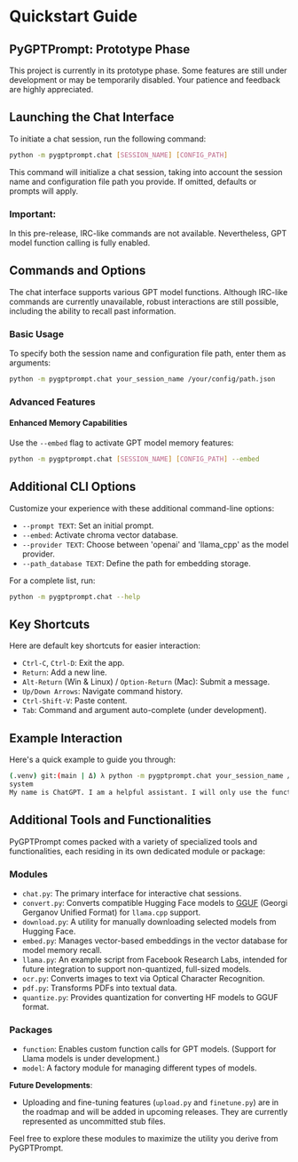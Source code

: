 # Quickstart Guide

## PyGPTPrompt: Prototype Phase

This project is currently in its prototype phase. Some features are still under
development or may be temporarily disabled. Your patience and feedback are
highly appreciated.

## Launching the Chat Interface

To initiate a chat session, run the following command:

```sh
python -m pygptprompt.chat [SESSION_NAME] [CONFIG_PATH]
```

This command will initialize a chat session, taking into account the session
name and configuration file path you provide. If omitted, defaults or prompts
will apply.

### Important:

In this pre-release, IRC-like commands are not available. Nevertheless, GPT
model function calling is fully enabled.

## Commands and Options

The chat interface supports various GPT model functions. Although IRC-like
commands are currently unavailable, robust interactions are still possible,
including the ability to recall past information.

### Basic Usage

To specify both the session name and configuration file path, enter them as
arguments:

```sh
python -m pygptprompt.chat your_session_name /your/config/path.json
```

### Advanced Features

#### Enhanced Memory Capabilities

Use the `--embed` flag to activate GPT model memory features:

```sh
python -m pygptprompt.chat [SESSION_NAME] [CONFIG_PATH] --embed
```

## Additional CLI Options

Customize your experience with these additional command-line options:

- `--prompt TEXT`: Set an initial prompt.
- `--embed`: Activate chroma vector database.
- `--provider TEXT`: Choose between 'openai' and 'llama_cpp' as the model
  provider.
- `--path_database TEXT`: Define the path for embedding storage.

For a complete list, run:

```sh
python -m pygptprompt.chat --help
```

## Key Shortcuts

Here are default key shortcuts for easier interaction:

- `Ctrl-C`, `Ctrl-D`: Exit the app.
- `Return`: Add a new line.
- `Alt-Return` (Win & Linux) / `Option-Return` (Mac): Submit a message.
- `Up/Down Arrows`: Navigate command history.
- `Ctrl-Shift-V`: Paste content.
- `Tab`: Command and argument auto-complete (under development).

## Example Interaction

Here's a quick example to guide you through:

```sh
(.venv) git:(main | Δ) λ python -m pygptprompt.chat your_session_name /your/config/path.json
system
My name is ChatGPT. I am a helpful assistant. I will only use the functions I have been provided with.
```

## Additional Tools and Functionalities

PyGPTPrompt comes packed with a variety of specialized tools and
functionalities, each residing in its own dedicated module or package:

### Modules

- `chat.py`: The primary interface for interactive chat sessions.
- `convert.py`: Converts compatible Hugging Face models to [GGUF](https://github.com/philpax/ggml/blob/gguf-spec/docs/gguf.md) (Georgi Gerganov
  Unified Format) for `llama.cpp` support.
- `download.py`: A utility for manually downloading selected models from Hugging
  Face.
- `embed.py`: Manages vector-based embeddings in the vector database for model
  memory recall.
- `llama.py`: An example script from Facebook Research Labs, intended for future
  integration to support non-quantized, full-sized models.
- `ocr.py`: Converts images to text via Optical Character Recognition.
- `pdf.py`: Transforms PDFs into textual data.
- `quantize.py`: Provides quantization for converting HF models to GGUF format.

### Packages

- `function`: Enables custom function calls for GPT models. (Support for Llama
  models is under development.)
- `model`: A factory module for managing different types of models.

**Future Developments**:

- Uploading and fine-tuning features (`upload.py` and `finetune.py`) are in the
  roadmap and will be added in upcoming releases. They are currently represented
  as uncommitted stub files.

Feel free to explore these modules to maximize the utility you derive from
PyGPTPrompt.

